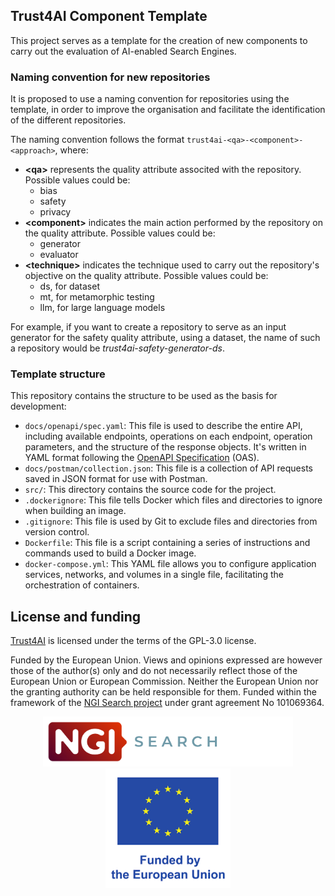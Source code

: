 ## Trust4AI Component Template

This project serves as a template for the creation of new components to carry out the evaluation of AI-enabled Search Engines.

### Naming convention for new repositories

It is proposed to use a naming convention for repositories using the template, in order to improve the organisation and facilitate the identification of the different repositories.

The naming convention follows the format `trust4ai-<qa>-<component>-<approach>`, where:

- **\<qa\>** represents the quality attribute associted with the repository. Possible values could be:
    - bias
    - safety
    - privacy
- **\<component\>** indicates the main action performed by the repository on the quality attribute. Possible values could be:
    - generator
    - evaluator
- **\<technique\>** indicates the technique used to carry out the repository's objective on the quality attribute. Possible values could be:
    - ds, for dataset
    - mt, for metamorphic testing
    - llm, for large language models

For example, if you want to create a repository to serve as an input generator for the safety quality attribute, using a dataset, the name of such a repository would be _trust4ai-safety-generator-ds_.

### Template structure

This repository contains the structure to be used as the basis for development:

- `docs/openapi/spec.yaml`: This file is used to describe the entire API, including available endpoints, operations on each endpoint, operation parameters, and the structure of the response objects. It's written in YAML format following the [OpenAPI Specification](https://spec.openapis.org/oas/latest.html) (OAS).
- `docs/postman/collection.json`: This file is a collection of API requests saved in JSON format for use with Postman.
-  `src/`: This directory contains the source code for the project.
-  `.dockerignore`: This file tells Docker which files and directories to ignore when building an image.
-  `.gitignore`: This file is used by Git to exclude files and directories from version control.
-  `Dockerfile`: This file is a script containing a series of instructions and commands used to build a Docker image.
-  `docker-compose.yml`: This YAML file allows you to configure application services, networks, and volumes in a single file, facilitating the orchestration of containers.

## License and funding

[Trust4AI](https://trust4ai.github.io/trust4ai/) is licensed under the terms of the GPL-3.0 license.

Funded by the European Union. Views and opinions expressed are however those of the author(s) only and do not necessarily reflect those of the European Union or European Commission. Neither the European Union nor the granting authority can be held responsible for them. Funded within the framework of the [NGI Search project](https://www.ngisearch.eu/) under grant agreement No 101069364.

<p align="center">
<img src="https://github.com/Trust4AI/trust4ai/blob/main/funding_logos/NGI_Search-rgb_Plan-de-travail-1-2048x410.png" width="400">
<img src="https://github.com/Trust4AI/trust4ai/blob/main/funding_logos/EU_funding_logo.png" width="200">
</p>
